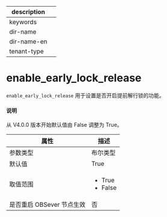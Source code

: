 |description||
|---|---|
|keywords||
|dir-name||
|dir-name-en||
|tenant-type||

# enable_early_lock_release

`enable_early_lock_release` 用于设置是否开启提前解行锁的功能。

<main id="notice" type='explain'>
  <h4>说明</h4>
  <p>从 V4.0.0 版本开始默认值由 False 调整为 True。</p>
</main>

| **属性** | **描述** |
| --- | --- |
| 参数类型 | 布尔类型 |
| 默认值 | True |
| 取值范围 |<ul><li>  True </li><li> False </li></ul>|
| 是否重启 OBSever 节点生效 | 否 |
